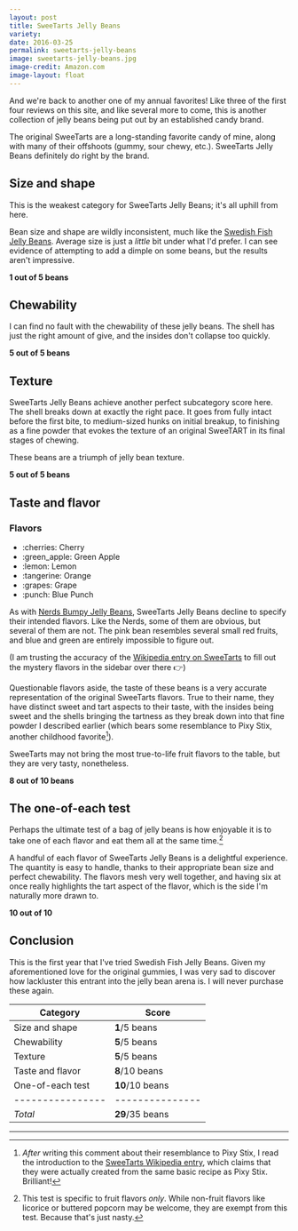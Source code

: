 ```yaml
---
layout: post
title: SweeTarts Jelly Beans
variety:
date: 2016-03-25
permalink: sweetarts-jelly-beans
image: sweetarts-jelly-beans.jpg
image-credit: Amazon.com
image-layout: float
---
```


And we're back to another one of my annual favorites!
Like three of the first four reviews on this site,
and like several more to come, this is another collection
of jelly beans being put out by an established candy brand.

The original SweeTarts are a long-standing favorite candy of mine,
along with many of their offshoots (gummy, sour chewy, etc.).
SweeTarts Jelly Beans definitely do right by the brand.


## Size and shape

This is the weakest category for SweeTarts Jelly Beans;
it's all uphill from here.

Bean size and shape are wildly inconsistent, much like the
[Swedish Fish Jelly Beans](/swedish-fish-jelly-beans).
Average size is just a _little_ bit under what I'd prefer.
I can see evidence of attempting to add a dimple on some beans,
but the results aren't impressive.

**1 out of 5 beans**


## Chewability

I can find no fault with the chewability of these jelly beans.
The shell has just the right amount of give,
and the insides don't collapse too quickly.

**5 out of 5 beans**


## Texture

SweeTarts Jelly Beans achieve another perfect subcategory score here.
The shell breaks down at exactly the right pace.
It goes from fully intact before the first bite,
to medium-sized hunks on initial breakup,
to finishing as a fine powder that evokes the texture of
an original SweeTART in its final stages of chewing.

These beans are a triumph of jelly bean texture.

**5 out of 5 beans**


## Taste and flavor

<div class="inset">
    <h3>Flavors</h3>
    <ul class="emoji-list">
        <li>:cherries: Cherry</li>
        <li>:green_apple: Green Apple</li>
        <li>:lemon: Lemon</li>
        <li>:tangerine: Orange</li>
        <li>:grapes: Grape</li>
        <li>:punch: Blue Punch</li>
    </ul>
</div>

As with [Nerds Bumpy Jelly Beans](/nerds-bumpy-jelly-beans#taste-and-flavor),
SweeTarts Jelly Beans decline to specify their intended flavors.
Like the Nerds, some of them are obvious, but several of them are not.
The pink bean resembles several small red fruits,
and blue and green are entirely impossible to figure out.

(I am trusting the accuracy of the
[Wikipedia entry on SweeTarts](https://en.wikipedia.org/wiki/SweeTarts#Flavors)
to fill out the mystery flavors in the sidebar over there :point_right:)

Questionable flavors aside, the taste of these beans is a very accurate
representation of the original SweeTarts flavors.
True to their name, they have distinct sweet and tart aspects to their taste,
with the insides being sweet and the shells bringing the tartness
as they break down into that fine powder I described earlier
(which bears some resemblance to Pixy Stix, another childhood favorite[^1]).

SweeTarts may not bring the most true-to-life fruit flavors to the table,
but they are very tasty, nonetheless.

**8 out of 10 beans**


## The one-of-each test

Perhaps the ultimate test of a bag of jelly beans is how enjoyable it is
to take one of each flavor and eat them all at the same time.[^2]

A handful of each flavor of SweeTarts Jelly Beans is a delightful experience.
The quantity is easy to handle, thanks to their
appropriate bean size and perfect chewability.
The flavors mesh very well together, and having six at once really
highlights the tart aspect of the flavor, which is the side I'm
naturally more drawn to.

**10 out of 10**


## Conclusion

This is the first year that I've tried Swedish Fish Jelly Beans.
Given my aforementioned love for the original gummies, I was very sad to
discover how lackluster this entrant into the jelly bean arena is.
I will never purchase these again.

Category         | Score
---------------- | ---------------
Size and shape   | **1**/5 beans
Chewability      | **5**/5 beans
Texture          | **5**/5 beans
Taste and flavor | **8**/10 beans
One-of-each test | **10**/10 beans
---------------- | ---------------
_Total_          | **29**/35 beans


---

[^1]: _After_ writing this comment about their resemblance to Pixy Stix, I read the introduction to the [SweeTarts Wikipedia entry](https://en.wikipedia.org/wiki/SweeTarts#Flavors), which claims that they were actually created from the same basic recipe as Pixy Stix. Brilliant!

[^2]: This test is specific to fruit flavors _only_. While non-fruit flavors like licorice or buttered popcorn may be welcome, they are exempt from this test. Because that's just nasty.
